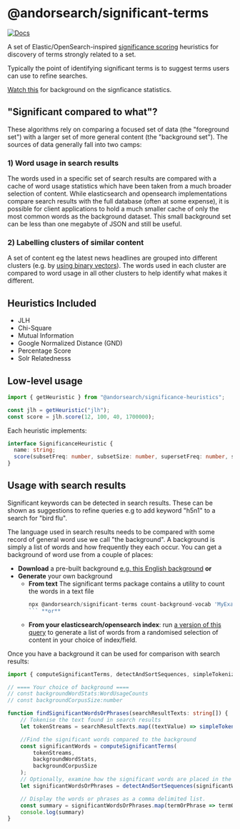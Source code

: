 
# @andorsearch/significant-terms

[![Docs](https://img.shields.io/badge/docs-latest-blue)](https://markharwood.github.io/significant-terms/)


A set of Elastic/OpenSearch-inspired [significance scoring](https://www.elastic.co/docs/reference/aggregations/search-aggregations-bucket-significantterms-aggregation) heuristics for discovery of terms strongly related to a set.

Typically the point of identifying significant terms is to suggest terms users can use to refine searches.


[Watch this](https://www.youtube.com/watch?v=azP15yvbOBA) for background on the signficance statistics.


## "Significant compared to what"?

These algorithms rely on comparing a focused set of data (the "foreground set") with a larger set of more general content (the "background set").
The sources of data generally fall into two camps:
### 1) Word usage in search results

The words used in a specific set of search results are compared with a cache of word usage statistics which have 
been taken from a much broader selection of content. While elasticsearch and opensearch implementations compare
search results with the full database (often at some expense), it is possible for client applications to hold a much smaller 
cache of only the most common words as the background dataset. This small background set can be less than one megabyte of JSON and still be useful.

### 2) Labelling clusters of similar content

A set of content eg the latest news headlines are grouped into different clusters (e.g. by [using binary vectors](https://qry.codes)).
The words used in each cluster are compared to word usage in all other clusters to help identify what makes it different.



## Heuristics Included

- JLH
- Chi-Square
- Mutual Information
- Google Normalized Distance (GND)
- Percentage Score
- Solr Relatednesss


## Low-level usage

```ts
import { getHeuristic } from "@andorsearch/significance-heuristics";

const jlh = getHeuristic("jlh");
const score = jlh.score(12, 100, 40, 1700000);
```

Each heuristic implements:

```ts
interface SignificanceHeuristic {
  name: string;
  score(subsetFreq: number, subsetSize: number, supersetFreq: number, supersetSize: number): number;
}
```

## Usage with search results

Significant keywords can be detected in search results. These can be shown as suggestions to refine queries e.g
to add keyword "h5n1" to a search for "bird flu".

The language used in search results needs to be compared with some record of general word use we call "the background".
A background is simply a list of words and how frequently they each occur.
You can get a background of word use from a couple of places:

- **Download** a pre-built background [e.g. this English background](https://gist.github.com/markharwood/10c160b19dabe35ba6531410747ef4f0) **or**
- **Generate** your own background
  - **From text**
    The significant terms package contains a utility to count the words in a text file
    ```ts
    npx @andorsearch/significant-terms count-background-vocab 'MyExampleTextFile.txt' MyBackgroundWordStats.json
    ``` **or**
  - **From your elasticsearch/opensearch index**:
    run [a version of this query](https://gist.github.com/markharwood/74bb6b8523f6a5746b1b758da2a5372e) to generate a list of words from a randomised selection of content in your choice of index/field.

Once you have a background it can be used for comparison with search results:

```ts
import { computeSignificantTerms, detectAndSortSequences, simpleTokenizer, WordUsageCounts } from "@andorsearch/significant-terms";

// ==== Your choice of background ====
// const backgroundWordStats:WordUsageCounts
// const backgroundCorpusSize:number

function findSignificantWordsOrPhrases(searchResultTexts: string[]) {
    // Tokenise the text found in search results
    let tokenStreams = searchResultTexts.map((textValue) => simpleTokenizer(textValue))

    //Find the significant words compared to the background
    const significantWords = computeSignificantTerms(
        tokenStreams,
        backgroundWordStats,
        backgroundCorpusSize
    );
    // Optionally, examine how the significant words are placed in the text to identify word pairs e.g. "Mitt" + "Romney"
    let significantWordsOrPhrases = detectAndSortSequences(significantWords, tokenStreams)

    // Display the words or phrases as a comma delimited list.
    const summary = significantWordsOrPhrases.map(termOrPhrase => termOrPhrase.join(" ")).join(", ");
    console.log(summary)
}
``` 

